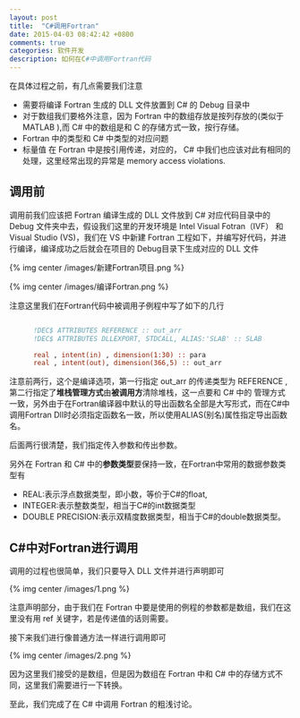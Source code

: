 ```yaml
---
layout: post
title:  "C#调用Fortran"
date: 2015-04-03 08:42:42 +0800
comments: true
categories: 软件开发
description: 如何在C#中调用Fortran代码
---
```


在具体过程之前，有几点需要我们注意

- 需要将编译 Fortran 生成的 DLL 文件放置到 C# 的 Debug 目录中
- 对于数组我们要格外注意，因为 Fortran 中的数组存放是按列存放的(类似于 MATLAB ),而 C# 中的数组是和 C 的存储方式一致，按行存储。
- Fortran 中的类型和 C# 中类型的对应问题
- 标量值 在 Fortran 中是按引用传递，对应的， C# 中我们也应该对此有相同的处理，这里经常出现的异常是 memory access violations.


## 调用前

调用前我们应该把 Fortran 编译生成的 DLL 文件放到 C# 对应代码目录中的 Debug 文件夹中去，假设我们这里的开发环境是 Intel Visual Fotran（IVF） 和 Visual Studio (VS)，我们在 VS 中新建 Fortran   工程如下，并编写好代码，并进行编译，编译成功之后就会在项目的 Debug目录下生成对应的 DLL 文件

{% img center /images/新建Fortran项目.png %}

{% img center /images/编译Fortran.png %}

注意这里我们在Fortran代码中被调用子例程中写了如下的几行

```fortran

      !DEC$ ATTRIBUTES REFERENCE :: out_arr
      !DEC$ ATTRIBUTES DLLEXPORT, STDCALL, ALIAS:'SLAB' :: SLAB

      real , intent(in) , dimension(1:30) :: para
      real , intent(out), dimension(366,5) :: out_arr

```

注意前两行，这个是编译选项，第一行指定 out_arr 的传递类型为 REFERENCE , 第二行指定了**堆栈管理方式**由**被调用方**清除堆栈，这一点要和 C# 中的 管理方式一致，另外由于在Fortran编译器中默认的导出函数名全部是大写形式，而在C#中调用Fortran Dll时必须指定函数名一致，所以使用ALIAS(别名)属性指定导出函数名。

后面两行很清楚，我们指定传入参数和传出参数。

另外在 Fortran 和 C# 中的**参数类型**要保持一致，在Fortran中常用的数据参数类型有

- REAL:表示浮点数据类型，即小数，等价于C#的float,
- INTEGER:表示整数类型，相当于C#的int数据类型
- DOUBLE PRECISION:表示双精度数据类型，相当于C#的double数据类型。

## C#中对Fortran进行调用

调用的过程也很简单，我们只要导入 DLL 文件并进行声明即可

{% img center /images/1.png %}

注意声明部分，由于我们在 Fortran 中要是使用的例程的参数都是数组，我们在这里没有用 ref 关键字，若是传递值的话则需要。

接下来我们进行像普通方法一样进行调用即可

{% img center /images/2.png %}

因为这里我们接受的是数组，但是因为数组在 Fortran 中和 C# 中的存储方式不同，这里我们需要进行一下转换。

至此，我们完成了在 C# 中调用 Fortran 的粗浅讨论。

